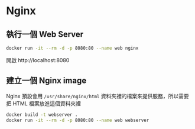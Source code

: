 # Nginx

## 執行一個 Web Server

```bash
docker run -it --rm -d -p 8080:80 --name web nginx
```

開啟 http://localhost:8080

## 建立一個 Nginx image

Nginx 預設會用 `/usr/share/nginx/html` 資料夾裡的檔案來提供服務，所以需要把 HTML 檔案放進這個資料夾裡

```bash
docker build -t webserver .
docker run -it --rm -d -p 8080:80 --name web webserver
```
